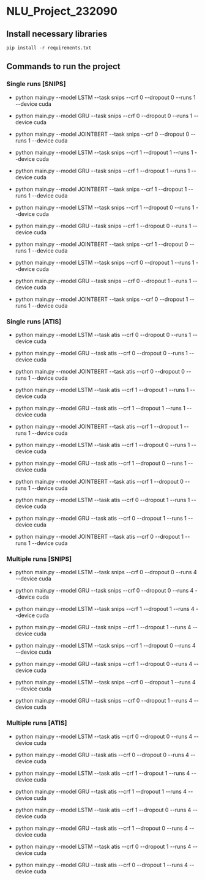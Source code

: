 # NLU_Project_232090

## Install necessary libraries

```
pip install -r requirements.txt
```

## Commands to run the project

### Single runs [SNIPS]


- python main.py --model LSTM --task snips --crf 0 --dropout 0 --runs 1 --device cuda 
- python main.py --model GRU --task snips --crf 0 --dropout 0 --runs 1 --device cuda
- python main.py --model JOINTBERT --task snips --crf 0 --dropout 0 --runs 1 --device cuda

- python main.py --model LSTM --task snips --crf 1 --dropout 1 --runs 1 --device cuda 
- python main.py --model GRU --task snips --crf 1 --dropout 1 --runs 1 --device cuda
- python main.py --model JOINTBERT --task snips --crf 1 --dropout 1 --runs 1 --device cuda

- python main.py --model LSTM --task snips --crf 1 --dropout 0 --runs 1 --device cuda 
- python main.py --model GRU --task snips --crf 1 --dropout 0 --runs 1 --device cuda
- python main.py --model JOINTBERT --task snips --crf 1 --dropout 0 --runs 1 --device cuda

- python main.py --model LSTM --task snips --crf 0 --dropout 1 --runs 1 --device cuda 
- python main.py --model GRU --task snips --crf 0 --dropout 1 --runs 1 --device cuda
- python main.py --model JOINTBERT --task snips --crf 0 --dropout 1 --runs 1 --device cuda



### Single runs [ATIS]

- python main.py --model LSTM --task atis --crf 0 --dropout 0 --runs 1 --device cuda 
- python main.py --model GRU --task atis --crf 0 --dropout 0 --runs 1 --device cuda
- python main.py --model JOINTBERT --task atis --crf 0 --dropout 0 --runs 1 --device cuda

- python main.py --model LSTM --task atis --crf 1 --dropout 1 --runs 1 --device cuda 
- python main.py --model GRU --task atis --crf 1 --dropout 1 --runs 1 --device cuda
- python main.py --model JOINTBERT --task atis --crf 1 --dropout 1 --runs 1 --device cuda

- python main.py --model LSTM --task atis --crf 1 --dropout 0 --runs 1 --device cuda 
- python main.py --model GRU --task atis --crf 1 --dropout 0 --runs 1 --device cuda
- python main.py --model JOINTBERT --task atis --crf 1 --dropout 0 --runs 1 --device cuda

- python main.py --model LSTM --task atis --crf 0 --dropout 1 --runs 1 --device cuda 
- python main.py --model GRU --task atis --crf 0 --dropout 1 --runs 1 --device cuda
- python main.py --model JOINTBERT --task atis --crf 0 --dropout 1 --runs 1 --device cuda

### Multiple runs [SNIPS]

- python main.py --model LSTM --task snips --crf 0 --dropout 0 --runs 4 --device cuda 
- python main.py --model GRU --task snips --crf 0 --dropout 0 --runs 4 --device cuda

- python main.py --model LSTM --task snips --crf 1 --dropout 1 --runs 4 --device cuda 
- python main.py --model GRU --task snips --crf 1 --dropout 1 --runs 4 --device cuda

- python main.py --model LSTM --task snips --crf 1 --dropout 0 --runs 4 --device cuda 
- python main.py --model GRU --task snips --crf 1 --dropout 0 --runs 4 --device cuda

- python main.py --model LSTM --task snips --crf 0 --dropout 1 --runs 4 --device cuda 
- python main.py --model GRU --task snips --crf 0 --dropout 1 --runs 4 --device cuda

### Multiple runs [ATIS]

- python main.py --model LSTM --task atis --crf 0 --dropout 0 --runs 4 --device cuda 
- python main.py --model GRU --task atis --crf 0 --dropout 0 --runs 4 --device cuda

- python main.py --model LSTM --task atis --crf 1 --dropout 1 --runs 4 --device cuda 
- python main.py --model GRU --task atis --crf 1 --dropout 1 --runs 4 --device cuda

- python main.py --model LSTM --task atis --crf 1 --dropout 0 --runs 4 --device cuda 
- python main.py --model GRU --task atis --crf 1 --dropout 0 --runs 4 --device cuda

- python main.py --model LSTM --task atis --crf 0 --dropout 1 --runs 4 --device cuda 
- python main.py --model GRU --task atis --crf 0 --dropout 1 --runs 4 --device cuda
